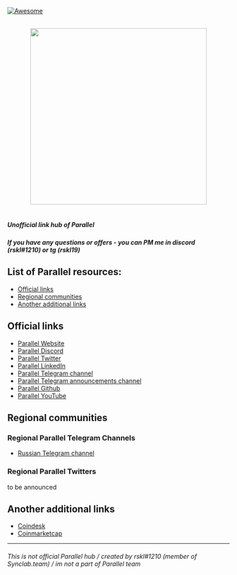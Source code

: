 [![Awesome](https://awesome.re/badge.svg)](https://awesome.re)

<p align="center">
  <br>
  <img width="400" src="https://i.imgur.com/1dSzk4m.png?" >
  <br>
  <br>
</p>

##### Unofficial link hub of Parallel 
##### If you have any questions or offers - you can PM me in discord (rskl#1210) or tg (rskl19)

## List of Parallel resources:
- [Official links](#official-links)
- [Regional communities](#regional-communities)
- [Another additional links](#another-additional-links)

## Official links


- [Parallel Website](https://parallel.fi/)
- [Parallel Discord](https://t.co/Ev6c7lI9U4)
- [Parallel Twitter](https://twitter.com/ParallelFi)
- [Parallel LinkedIn](https://www.linkedin.com/company/parallel-finance)
- [Parallel Telegram channel](https://t.me/parallelfi_community)
- [Parallel Telegram announcements channel](https://t.me/parallelfi)
- [Parallel Github](https://github.com/parallel-finance)
- [Parallel YouTube](https://youtube.com/channel/UCtayinzxL2IQIFLwiVrXCMA)



## Regional communities

### Regional Parallel Telegram Channels

- [Russian Telegram channel](https://t.me/Parallel_RU)


### Regional Parallel Twitters

to be announced

## Another additional links

- [Coindesk](https://www.coindesk.com/lending-startup-parallel-finance-raises-2m-to-bring-more-defi-to-polkadot-kusama)
- [Coinmarketcap](https://coinmarketcap.com/currencies/heiko-finance/)


------
###### This is not official Parallel hub / created by rskl#1210 (member of Synclab.team) / im not a part of Parallel team
